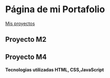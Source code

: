 # Página de mi Portafolio
[Mis proyectos](https://lasteniasalinas.github.io/EvaluacionM9-my/)
## Proyecto M2

## Proyecto M4

#### Tecnologias utilizadas HTML, CSS,JavaScript